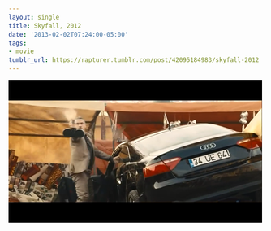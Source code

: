 ```yaml
---
layout: single
title: Skyfall, 2012
date: '2013-02-02T07:24:00-05:00'
tags:
- movie
tumblr_url: https://rapturer.tumblr.com/post/42095184983/skyfall-2012
---
```

![](/assets/img/tumblr_inline_mhnjv6zy4h1qz4rgp.png)

